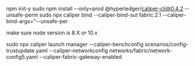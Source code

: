 npm init-y
sudo npm install --only=prod @hyperledger/caliper-cli@0.4.2 --unsafe-perm
sudo npx caliper bind --caliper-bind-sut fabric:2.1 --caliper-bind-args="--unsafe-per

make sure node version is 8.X or 10.x


sudo npx caliper launch manager  --caliper-benchconfig scenarios/config-trustupdate.yaml --caliper-networkconfig networks/fabric/network-config5.yaml --caliper-fabric-gateway-enabled 
